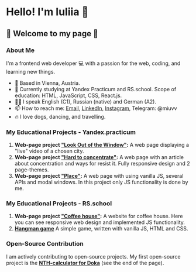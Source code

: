 # Hello! I'm Iuliia 👋 
## 👀 Welcome to my page 👀

### About Me

I'm a frontend web developer 💻 with a passion for the web, coding, and learning new things.

- 📍 Based in Vienna, Austria.
- 🔋 Currently studying at Yandex Practicum and RS.school. Scope of education: HTML, JavaScript, CSS, React.js.
- 🫶🏻 I speak English (C1), Russian (native) and German (A2).
- 📫 How to reach me: [Email](mailto:iuliia.makarova.au@gmail.com), [LinkedIn](https://www.linkedin.com/in/iuliia-makarova-8b2977263/), [Instagram](https://www.instagram.com/juliasgram_/), Telegram: @miuvv
- 🔥 I love dogs, dancing, and travelling.

### My Educational Projects - Yandex.practicum

1. **Web-page project ["Look Out of the Window"](https://makarovaiuliia.github.io/posmotri_v_okno/):** A web page displaying a "live" video of a chosen city.
2. **Web-page project ["Hard to concentrate"](https://makarovaiuliia.github.io/slozhno-sosredotochitsya/):** A web page with an article about concentration and ways for resist it. Fully responsive design and 2 page-themes.
3. **Web-page project ["Place"](https://makarovaiuliia.github.io/mesto-project-ff/):** A web page with using vanilla JS, several APIs and modal windows. In this project only JS functionality is done by me.

### My Educational Projects - RS.school

1. **Web-page project ["Coffee house"](https://rolling-scopes-school.github.io/makarovaiuliia-JSFE2023Q4/coffee-house/):** A website for coffee house. Here you can see responsive web design and implemented JS functionality.
2. **[Hangman game](https://makarovaiuliia.github.io/hangman/)** A simple game, written with vanilla JS, HTML and CSS.

### Open-Source Contribution

I am actively contributing to open-source projects. My first open-source project is the **[NTH-calculator for Doka](https://doka.guide/css/child/)** (see the end of the page).

